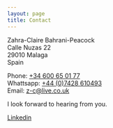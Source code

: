 ```yaml
---
layout: page
title: Contact
---
```

  

  
Zahra-Claire Bahrani-Peacock  
Calle Nuzas 22  
29010 Malaga  
Spain

Phone: <a href="tel:34600650177"  target="_blank">+34 600 65 01 77</a>  
Whattsapp: <a href="https://api.whatsapp.com/send?phone=447428610493&text=Hi%20Zahra" target="_blank">+44 (0)7428 610493</a>  
Email: <a href="mailto:z-c@live.co.uk" target="_blank">z-c@live.co.uk</a>

I look forward to hearing from you.

 <a href="https://www.linkedin.com/in/zahra-claire-bahrani-peacock/">Linkedin</a>